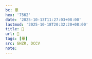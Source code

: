 ```yaml
---
bc: 畢
hex: '7562'
date: '2025-10-13T11:27:03+08:00'
lastmod: '2025-10-18T20:32:20+08:00'
title: 󰕏
url: 󰕏
tags: [畢]
src: GHZR, DCCV
note:
---
```

